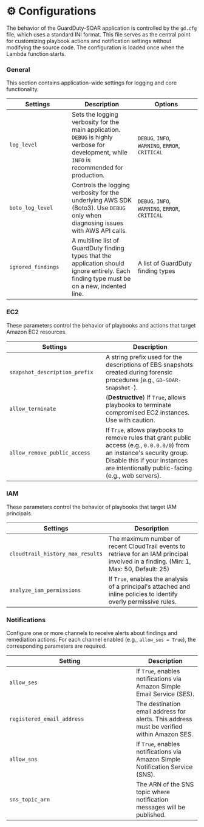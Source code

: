 # ⚙️ Configurations

The behavior of the GuardDuty-SOAR application is controlled by the `gd.cfg` file, which uses a standard INI format. This file serves as the central point for customizing playbook actions and notification settings without modifying the source code. The configuration is loaded once when the Lambda function starts.

### General

This section contains application-wide settings for logging and core functionality.

<table><thead><tr><th width="186">Settings</th><th width="260">Description</th><th width="294">Options</th></tr></thead><tbody><tr><td><code>log_level</code></td><td>Sets the logging verbosity for the main application. <code>DEBUG</code> is highly verbose for development, while <code>INFO</code> is recommended for production.</td><td><code>DEBUG</code>, <code>INFO</code>, <code>WARNING</code>, <code>ERROR</code>, <code>CRITICAL</code></td></tr><tr><td><code>boto_log_level</code></td><td>Controls the logging verbosity for the underlying AWS SDK (Boto3). Use <code>DEBUG</code> only when diagnosing issues with AWS API calls.</td><td><code>DEBUG</code>, <code>INFO</code>, <code>WARNING</code>, <code>ERROR</code>, <code>CRITICAL</code></td></tr><tr><td><code>ignored_findings</code></td><td>A multiline list of GuardDuty finding types that the application should ignore entirely. Each finding type must be on a new, indented line.</td><td>A list of GuardDuty finding types</td></tr></tbody></table>

### EC2

These parameters control the behavior of playbooks and actions that target Amazon EC2 resources.

<table><thead><tr><th width="269">Settings</th><th width="476">Description</th></tr></thead><tbody><tr><td><code>snapshot_description_prefix</code></td><td>A string prefix used for the descriptions of EBS snapshots created during forensic procedures (e.g., <code>GD-SOAR-Snapshot-</code>).</td></tr><tr><td><code>allow_terminate</code></td><td>(<strong>Destructive</strong>) If <code>True</code>, allows playbooks to terminate compromised EC2 instances. Use with caution.</td></tr><tr><td><code>allow_remove_public_access</code></td><td>If <code>True</code>, allows playbooks to remove rules that grant public access (e.g., <code>0.0.0.0/0</code>) from an instance's security group. Disable this if your instances are intentionally public-facing (e.g., web servers).</td></tr></tbody></table>

### IAM

These parameters control the behavior of playbooks that target IAM principals.

| Settings                                                              | Description                                                                                                                                             |
| --------------------------------------------------------------------- | ------------------------------------------------------------------------------------------------------------------------------------------------------- |
| `cloudtrail_history_max_results` | The maximum number of recent CloudTrail events to retrieve for an IAM principal involved in a finding. (Min: 1, Max: 50, Default: 25)                   |
| `analyze_iam_permissions`        | If `True`, enables the analysis of a principal's attached and inline policies to identify overly permissive rules. |

### Notifications

Configure one or more channels to receive alerts about findings and remediation actions. For each channel enabled (e.g., `allow_ses = True`), the corresponding parameters are required.

<table><thead><tr><th width="318">Setting</th><th>Description</th></tr></thead><tbody><tr><td><code>allow_ses</code></td><td>If <code>True</code>, enables notifications via Amazon Simple Email Service (SES).</td></tr><tr><td><code>registered_email_address</code></td><td>The destination email address for alerts. This address must be verified within Amazon SES.</td></tr><tr><td><code>allow_sns</code></td><td>If <code>True</code>, enables notifications via Amazon Simple Notification Service (SNS).</td></tr><tr><td><code>sns_topic_arn</code></td><td>The ARN of the SNS topic where notification messages will be published.</td></tr></tbody></table>